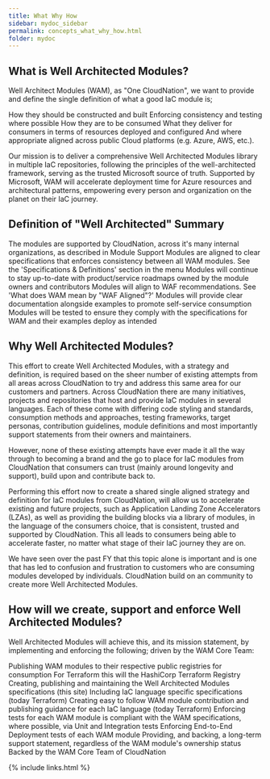 ```yaml
---
title: What Why How
sidebar: mydoc_sidebar
permalink: concepts_what_why_how.html
folder: mydoc
---
```


## What is Well Architected Modules?
Well Architect Modules (WAM), as "One CloudNation", we want to provide and define the single definition of what a good IaC module is;

How they should be constructed and built
Enforcing consistency and testing where possible
How they are to be consumed
What they deliver for consumers in terms of resources deployed and configured
And where appropriate aligned across public Cloud platforms (e.g. Azure, AWS, etc.).

Our mission is to deliver a comprehensive Well Architected Modules library in multiple IaC repositories, following the principles of the well-architected framework, serving as the trusted Microsoft source of truth. Supported by Microsoft, WAM will accelerate deployment time for Azure resources and architectural patterns, empowering every person and organization on the planet on their IaC journey.

## Definition of "Well Architected" Summary

The modules are supported by CloudNation, across it's many internal organizations, as described in Module Support
Modules are aligned to clear specifications that enforces consistency between all WAM modules. See the 'Specifications & Definitions' section in the menu
Modules will continue to stay up-to-date with product/service roadmaps owned by the module owners and contributors
Modules will align to WAF recommendations. See 'What does WAM mean by "WAF Aligned"?'
Modules will provide clear documentation alongside examples to promote self-service consumption
Modules will be tested to ensure they comply with the specifications for WAM and their examples deploy as intended

## Why Well Architected Modules?

This effort to create Well Architected Modules, with a strategy and definition, is required based on the sheer number of existing attempts from all areas across CloudNation to try and address this same area for our customers and partners. Across CloudNation there are many initiatives, projects and repositories that host and provide IaC modules in several languages. Each of these come with differing code styling and standards, consumption methods and approaches, testing frameworks, target personas, contribution guidelines, module definitions and most importantly support statements from their owners and maintainers.

However, none of these existing attempts have ever made it all the way through to becoming a brand and the go to place for IaC modules from CloudNation that consumers can trust (mainly around longevity and support), build upon and contribute back to.

Performing this effort now to create a shared single aligned strategy and definition for IaC modules from CloudNation, will allow us to accelerate existing and future projects, such as Application Landing Zone Accelerators (LZAs), as well as providing the building blocks via a library of modules, in the language of the consumers choice, that is consistent, trusted and supported by CloudNation. This all leads to consumers being able to accelerate faster, no matter what stage of their IaC journey they are on.

We have seen over the past FY that this topic alone is important and is one that has led to confusion and frustration to customers who are consuming modules developed by individuals. CloudNation build on an community to create more Well Architected Modules.

## How will we create, support and enforce Well Architected Modules?
Well Architected Modules will achieve this, and its mission statement, by implementing and enforcing the following; driven by the WAM Core Team:

Publishing WAM modules to their respective public registries for consumption
For Terraform this will the HashiCorp Terraform Registry
Creating, publishing and maintaining the Well Architected Modules specifications (this site)
Including IaC language specific specifications (today Terraform)
Creating easy to follow WAM module contribution and publishing guidance for each IaC language (today Terraform)
Enforcing tests for each WAM module is compliant with the WAM specifications, where possible, via Unit and Integration tests
Enforcing End-to-End Deployment tests of each WAM module
Providing, and backing, a long-term support statement, regardless of the WAM module's ownership status
Backed by the WAM Core Team of CloudNation

{% include links.html %}
